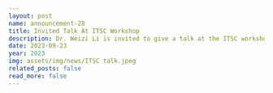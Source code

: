 ```yaml
---
layout: post
name: announcement-28
title: Invited Talk At ITSC Workshop
description: Dr. Weizi Li is invited to give a talk at the ITSC workshop “<a href="https://2023.ieee-itsc.org/workshops/">Data-driven and Empirical Research for Emerging Mixed Traffic (of Automated Vehicles and Human-driven Vehicles)”</a>. 
date: 2023-09-23
year: 2023
img: assets/img/news/ITSC talk.jpeg
related_posts: false
read_more: false 
---
```

